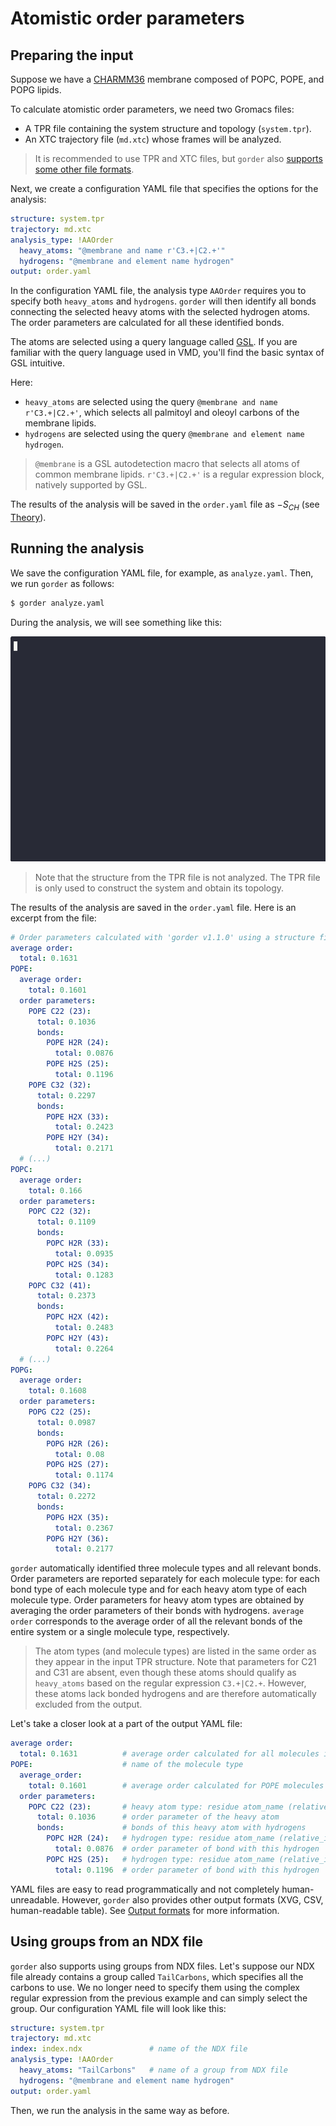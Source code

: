 # Atomistic order parameters

## Preparing the input

Suppose we have a [CHARMM36](https://academiccharmm.org/) membrane composed of POPC, POPE, and POPG lipids.

To calculate atomistic order parameters, we need two Gromacs files:
- A TPR file containing the system structure and topology (`system.tpr`).
- An XTC trajectory file (`md.xtc`) whose frames will be analyzed.

> It is recommended to use TPR and XTC files, but `gorder` also [supports some other file formats](other_input.md).

Next, we create a configuration YAML file that specifies the options for the analysis:

```yaml
structure: system.tpr
trajectory: md.xtc
analysis_type: !AAOrder
  heavy_atoms: "@membrane and name r'C3.+|C2.+'"
  hydrogens: "@membrane and element name hydrogen"
output: order.yaml
```

In the configuration YAML file, the analysis type `AAOrder` requires you to specify both `heavy_atoms` and `hydrogens`. `gorder` will then identify all bonds connecting the selected heavy atoms with the selected hydrogen atoms. The order parameters are calculated for all these identified bonds.
  
The atoms are selected using a query language called [GSL](gsl.md). If you are familiar with the query language used in VMD, you'll find the basic syntax of GSL intuitive.

Here:
- `heavy_atoms` are selected using the query `@membrane and name r'C3.+|C2.+'`, which selects all palmitoyl and oleoyl carbons of the membrane lipids.
- `hydrogens` are selected using the query `@membrane and element name hydrogen`.

> `@membrane` is a GSL autodetection macro that selects all atoms of common membrane lipids. `r'C3.+|C2.+'` is a regular expression block, natively supported by GSL.

The results of the analysis will be saved in the `order.yaml` file as $-S_{CH}$ (see [Theory](theory.md)).

## Running the analysis

We save the configuration YAML file, for example, as `analyze.yaml`. Then, we run `gorder` as follows:

```bash
$ gorder analyze.yaml
```

During the analysis, we will see something like this:

<img src="charmm.gif" width="620" height="360">

> Note that the structure from the TPR file is not analyzed. The TPR file is only used to construct the system and obtain its topology.

The results of the analysis are saved in the `order.yaml` file. Here is an excerpt from the file:

```yaml
# Order parameters calculated with 'gorder v1.1.0' using a structure file 'system.tpr' and a trajectory file 'md.xtc'.
average order:
  total: 0.1631
POPE:
  average order:
    total: 0.1601
  order parameters:
    POPE C22 (23):
      total: 0.1036
      bonds:
        POPE H2R (24):
          total: 0.0876
        POPE H2S (25):
          total: 0.1196
    POPE C32 (32):
      total: 0.2297
      bonds:
        POPE H2X (33):
          total: 0.2423
        POPE H2Y (34):
          total: 0.2171
  # (...)
POPC:
  average order:
    total: 0.166
  order parameters:
    POPC C22 (32):
      total: 0.1109
      bonds:
        POPC H2R (33):
          total: 0.0935
        POPC H2S (34):
          total: 0.1283
    POPC C32 (41):
      total: 0.2373
      bonds:
        POPC H2X (42):
          total: 0.2483
        POPC H2Y (43):
          total: 0.2264
  # (...)
POPG:
  average order:
    total: 0.1608
  order parameters:
    POPG C22 (25):
      total: 0.0987
      bonds:
        POPG H2R (26):
          total: 0.08
        POPG H2S (27):
          total: 0.1174
    POPG C32 (34):
      total: 0.2272
      bonds:
        POPG H2X (35):
          total: 0.2367
        POPG H2Y (36):
          total: 0.2177
```

`gorder` automatically identified three molecule types and all relevant bonds. Order parameters are reported separately for each molecule type: for each bond type of each molecule type and for each heavy atom type of each molecule type. Order parameters for heavy atom types are obtained by averaging the order parameters of their bonds with hydrogens. `average order` corresponds to the average order of all the relevant bonds of the entire system or a single molecule type, respectively.

> The atom types (and molecule types) are listed in the same order as they appear in the input TPR structure. Note that parameters for C21 and C31 are absent, even though these atoms should qualify as `heavy_atoms` based on the regular expression `C3.+|C2.+`. However, these atoms lack bonded hydrogens and are therefore automatically excluded from the output.

Let's take a closer look at a part of the output YAML file:

```yaml
average order:
  total: 0.1631          # average order calculated for all molecules in the entire membrane
POPE:                    # name of the molecule type
  average_order:
    total: 0.1601        # average order calculated for POPE molecules in the entire membrane
  order parameters:
    POPC C22 (23):       # heavy atom type: residue atom_name (relative_index)
      total: 0.1036      # order parameter of the heavy atom
      bonds:             # bonds of this heavy atom with hydrogens
        POPC H2R (24):   # hydrogen type: residue atom_name (relative_index)
          total: 0.0876  # order parameter of bond with this hydrogen
        POPC H2S (25):   # hydrogen type: residue atom_name (relative_index)
          total: 0.1196  # order parameter of bond with this hydrogen
```

YAML files are easy to read programmatically and not completely human-unreadable. However, `gorder` also provides other output formats (XVG, CSV, human-readable table). See [Output formats](output.md) for more information.

## Using groups from an NDX file

`gorder` also supports using groups from NDX files. Let's suppose our NDX file already contains a group called `TailCarbons`, which specifies all the carbons to use. We no longer need to specify them using the complex regular expression from the previous example and can simply select the group. Our configuration YAML file will look like this:

```yaml
structure: system.tpr
trajectory: md.xtc
index: index.ndx               # name of the NDX file
analysis_type: !AAOrder
  heavy_atoms: "TailCarbons"   # name of a group from NDX file
  hydrogens: "@membrane and element name hydrogen"
output: order.yaml
```

Then, we run the analysis in the same way as before.